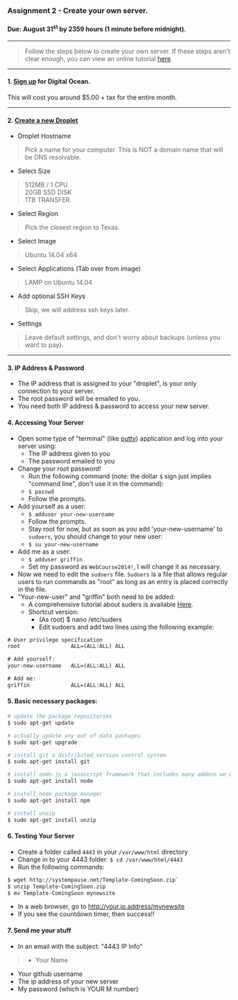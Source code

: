 ### Assignment 2 - Create your own server.
#### Due: August 31<sup>st</sup> by 2359 hours (1 minute before midnight).

-----

>Follow the steps below to create your own server. If these steps aren't clear enough, you can 
view an online tutorial [here](https://www.digitalocean.com/community/tutorials/how-to-create-your-first-digitalocean-droplet-virtual-server).

-----

#### 1. [Sign up](https://cloud.digitalocean.com/registrations/new) for Digital Ocean.

This will cost you around $5.00 + tax for the entire month. 

-----

#### 2. [Create a new Droplet](https://cloud.digitalocean.com/droplets/new)

- Droplet Hostname
> Pick a name for your computer. This is NOT a domain name that will be DNS resolvable.

- Select Size
> 512MB / 1 CPU<br>
20GB SSD DISK<br>
1TB TRANSFER<br>

- Select Region
> Pick the closest region to Texas.

- Select Image
> Ubuntu 14.04 x64

- Select Applications (Tab over from image)
> LAMP on Ubuntu 14.04

- Add optional SSH Keys
> Skip, we will address ssh keys later.

- Settings
> Leave default settings, and don't worry about backups (unless you want to pay).

-----

#### 3. IP Address & Password

- The IP address that is assigned to your "droplet", is your only connection to your server.
- The root password will be emailed to you.
- You need both IP address & password to access your new server.

#### 4. Accessing Your Server

- Open some type of "terminal" (like [putty](http://www.chiark.greenend.org.uk/~sgtatham/putty/download.html)) application and log into your server using:
    - The IP address given to you
    - The password emailed to you
- Change your root password!
    - Run the following command (note: the dollar `$` sign just implies "command line", don't use it in the command):
    - `$ passwd`
    - Follow the prompts.
- Add yourself as a user:
    - `$ adduser your-new-username`
    - Follow the prompts.
    - Stay root for now, but as soon as you add 'your-new-username' to `sudoers`, you should change to your new user:
    - `$ su your-new-username`
- Add me as a user:
    - `$ adduser griffin`
    - Set my password as `WebCourse2014!`, I will change it as necessary.
- Now we need to edit the `sudoers` file. `Sudoers` is a file that allows regular users to run commands as "root" as long as an entry is placed correctly in the file. 
- "Your-new-user" and "griffin" both need to be added:
    - A comprehensive tutorial about suders is available [Here](https://help.ubuntu.com/community/Sudoers).
    - Shortcut version:
        - (As root) $ nano /etc/suders
        - Edit sudoers and add two lines using the following example:

```txt
# User privilege specification
root	            ALL=(ALL:ALL) ALL

# Add yourself:
your-new-username 	ALL=(ALL:ALL) ALL

# Add me:
griffin 	        ALL=(ALL:ALL) ALL
```

#### 5. Basic necessary packages:

```bash
# update the package repositories
$ sudo apt-get update

# actually update any out of data packages
$ sudo apt-get upgrade

# install git a distributed version control system  
$ sudo apt-get install git

# install node.js a javascript framework that includes many addons we will use
$ sudo apt-get install node

# install node package manager
$ sudo apt-get install npm

# install unzip
$ sudo apt-get install unzip

```

#### 6. Testing Your Server

- Create a folder called `4443` in your `/var/www/html` directory
- Change in to your 4443 folder: `$ cd /var/www/html/4443`
- Run the following commands:

```bash
$ wget http://systempause.net/Template-ComingSoon.zip`
$ unzip Template-ComingSoon.zip
$ mv Template-ComingSoon mynewsite
```

- In a web browser, go to http://your.ip.address/mynewsite
- If you see the countdown timer, then success!! 

#### 7. Send me your stuff

- In an email with the subject: "4443 IP Info"

>- Your Name
- Your github username
- The ip address of your new server
- My password (which is YOUR M number)

